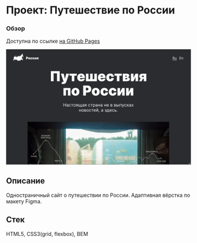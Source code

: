 # Проект: Путешествие по России

### Обзор

Доступна по ссылке [на GitHub Pages](https://stella-de-mario.github.io/russian-travel/index.html)


![Preview](https://github.com/Stella-de-mario/russian-travel/blob/main/images/Preview.png)


## Описание

Одностраничный сайт о путешествии по России. Адаптивная вёрстка по макету Figma.


## Стек

HTML5, CSS3(grid, flexbox), BEM



